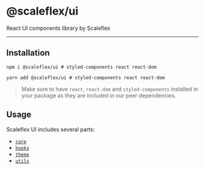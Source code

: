 # @scaleflex/ui

React UI components library by Scaleflex

---

## Installation

```shell script
npm i @scaleflex/ui # styled-components react react-dom
```

```shell script
yarn add @scaleflex/ui # styled-components react react-dom
```

> Make sure to have `react`, `react-dom` and `styled-components` installed in your package as they are included in our peer dependencies.

## Usage

Scaleflex UI includes several parts:
- [`core`](core/README.md)
- [`hooks`](hooks/README.md)
- [`theme`](theme/README.md)
- [`utils`](utils/README.md)
